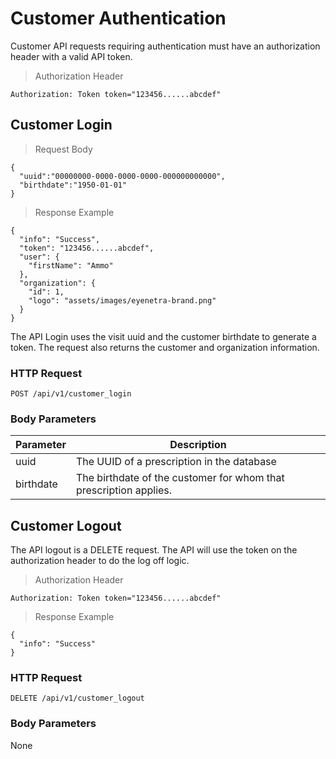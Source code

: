 # Customer Authentication

Customer API requests requiring authentication must have an authorization header with a valid API token.

> Authorization Header

````
Authorization: Token token="123456......abcdef"
````

## Customer Login

> Request Body

````
{
  "uuid":"00000000-0000-0000-0000-000000000000",
  "birthdate":"1950-01-01"
}
````

> Response Example 

````
{
  "info": "Success",
  "token": "123456......abcdef",
  "user": {
    "firstName": "Ammo"
  },
  "organization": {
    "id": 1,
    "logo": "assets/images/eyenetra-brand.png"
  }
}
````

The API Login uses the visit uuid and the customer birthdate to generate a token. The request also returns the customer and organization information.

### HTTP Request

`POST /api/v1/customer_login`

### Body Parameters

Parameter       | Description
--------------- | -------------------------------------------------------------------------------
uuid            | The UUID of a prescription in the database
birthdate       | The birthdate of the customer for whom that prescription applies.


## Customer Logout

The API logout is a DELETE request. The API will use the token on the authorization header to do the log off logic. 

> Authorization Header

````
Authorization: Token token="123456......abcdef"
````

> Response Example 

````
{
  "info": "Success"
}
````

### HTTP Request

`DELETE /api/v1/customer_logout`

### Body Parameters

None
